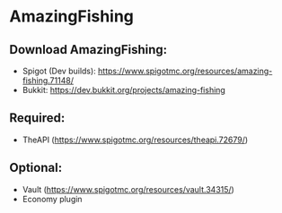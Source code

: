 # AmazingFishing

## Download AmazingFishing:
- Spigot (Dev builds): https://www.spigotmc.org/resources/amazing-fishing.71148/
- Bukkit: https://dev.bukkit.org/projects/amazing-fishing

## Required:
- TheAPI (https://www.spigotmc.org/resources/theapi.72679/)

## Optional:
- Vault (https://www.spigotmc.org/resources/vault.34315/)
- Economy plugin
